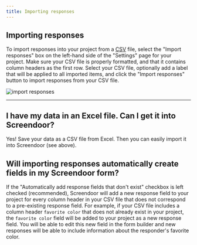 ```yaml
---
title: Importing responses
---
```


## Importing responses

To import responses into your project from a [CSV](http://en.wikipedia.org/wiki/Comma-separated_values) file, select the "Import responses" box on the left-hand side of the "Settings" page for your project. Make sure your CSV file is properly formatted, and that it contains column headers as the first row. Select your CSV file, optionally add a label that will be applied to all imported items, and click the "Import responses" button to import responses from your CSV file.

![import responses](../images/screenshot_import.png)

---

## I have my data in an Excel file. Can I get it into Screendoor?
Yes! Save your data as a CSV file from Excel. Then you can easily import it into Screendoor (see above).

## Will importing responses automatically create fields in my Screendoor form?
If the "Automatically add response fields that don't exist" checkbox is left checked (recommended), Screendoor will add a new response field to your project for every column header in your CSV file that does not correspond to a pre-existing response field. For example, if your CSV file includes a column header `favorite color` that does not already exist in your project, the `favorite color` field will be added to your project as a new response field. You will be able to edit this new field in the form builder and new responses will be able to include information about the responder's favorite color.
